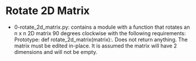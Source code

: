 # Rotate 2D Matrix

- 0-rotate_2d_matrix.py: contains a module with a function that rotates an n x n 2D matrix 90 degrees clockwise with the following requirements:
Prototype: def rotate_2d_matrix(matrix):.
Does not return anything. The matrix must be edited in-place.
It is assumed the matrix will have 2 dimensions and will not be empty.
